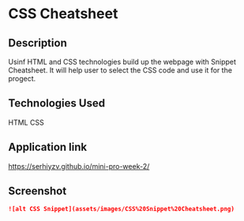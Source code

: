 # CSS Cheatsheet 

## Description

Usinf HTML and CSS technologies build up the webpage with Snippet Cheatsheet.
It will help user to  select the CSS code and use it for the progect.

## Technologies Used

HTML
CSS

## Application link

https://serhiyzv.github.io/mini-pro-week-2/

## Screenshot

```md 
![alt CSS Snippet](assets/images/CSS%20Snippet%20Cheatsheet.png)
```

